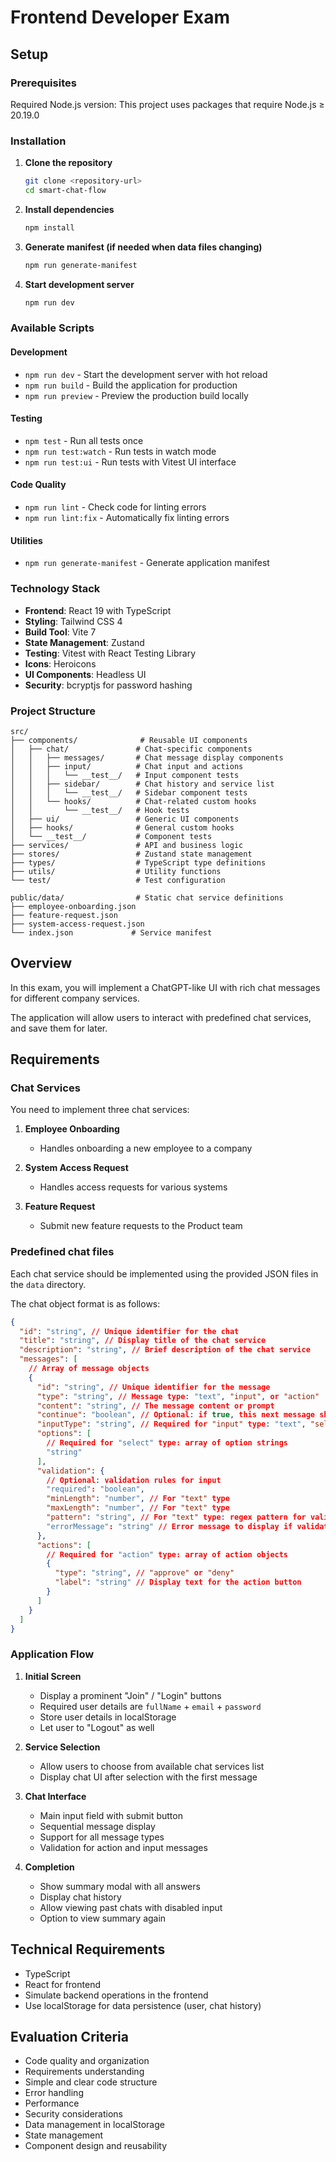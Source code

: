 # Frontend Developer Exam

## Setup

### Prerequisites

Required Node.js version:
This project uses packages that require Node.js ≥ 20.19.0

### Installation

1. **Clone the repository**

   ```bash
   git clone <repository-url>
   cd smart-chat-flow
   ```

2. **Install dependencies**

   ```bash
   npm install
   ```

3. **Generate manifest (if needed when data files changing)**

   ```bash
   npm run generate-manifest
   ```

4. **Start development server**

   ```bash
   npm run dev
   ```

### Available Scripts

#### Development

- `npm run dev` - Start the development server with hot reload
- `npm run build` - Build the application for production
- `npm run preview` - Preview the production build locally

#### Testing

- `npm test` - Run all tests once
- `npm run test:watch` - Run tests in watch mode
- `npm run test:ui` - Run tests with Vitest UI interface

#### Code Quality

- `npm run lint` - Check code for linting errors
- `npm run lint:fix` - Automatically fix linting errors

#### Utilities

- `npm run generate-manifest` - Generate application manifest

### Technology Stack

- **Frontend**: React 19 with TypeScript
- **Styling**: Tailwind CSS 4
- **Build Tool**: Vite 7
- **State Management**: Zustand
- **Testing**: Vitest with React Testing Library
- **Icons**: Heroicons
- **UI Components**: Headless UI
- **Security**: bcryptjs for password hashing

### Project Structure

```
src/
├── components/              # Reusable UI components
│   ├── chat/               # Chat-specific components
│   │   ├── messages/       # Chat message display components
│   │   ├── input/          # Chat input and actions
│   │   │   └── __test__/   # Input component tests
│   │   ├── sidebar/        # Chat history and service list
│   │   │   └── __test__/   # Sidebar component tests
│   │   └── hooks/          # Chat-related custom hooks
│   │       └── __test__/   # Hook tests
│   ├── ui/                 # Generic UI components
│   ├── hooks/              # General custom hooks
│   └── __test__/           # Component tests
├── services/               # API and business logic
├── stores/                 # Zustand state management
├── types/                  # TypeScript type definitions
├── utils/                  # Utility functions
└── test/                   # Test configuration

public/data/                # Static chat service definitions
├── employee-onboarding.json
├── feature-request.json
├── system-access-request.json
└── index.json             # Service manifest
```

## Overview

In this exam, you will implement a ChatGPT-like UI with rich chat messages for different company services.

The application will allow users to interact with predefined chat services, and save them for later.

## Requirements

### Chat Services

You need to implement three chat services:

1. **Employee Onboarding**
   - Handles onboarding a new employee to a company

2. **System Access Request**
   - Handles access requests for various systems

3. **Feature Request**
   - Submit new feature requests to the Product team

### Predefined chat files

Each chat service should be implemented using the provided JSON files in the `data` directory.

The chat object format is as follows:

```json
{
  "id": "string", // Unique identifier for the chat
  "title": "string", // Display title of the chat service
  "description": "string", // Brief description of the chat service
  "messages": [
    // Array of message objects
    {
      "id": "string", // Unique identifier for the message
      "type": "string", // Message type: "text", "input", or "action"
      "content": "string", // The message content or prompt
      "continue": "boolean", // Optional: if true, this next message should be sent immediately after this one
      "inputType": "string", // Required for "input" type: "text", "select", or "date"
      "options": [
        // Required for "select" type: array of option strings
        "string"
      ],
      "validation": {
        // Optional: validation rules for input
        "required": "boolean",
        "minLength": "number", // For "text" type
        "maxLength": "number", // For "text" type
        "pattern": "string", // For "text" type: regex pattern for validation
        "errorMessage": "string" // Error message to display if validation fails
      },
      "actions": [
        // Required for "action" type: array of action objects
        {
          "type": "string", // "approve" or "deny"
          "label": "string" // Display text for the action button
        }
      ]
    }
  ]
}
```

### Application Flow

1. **Initial Screen**
   - Display a prominent "Join" / "Login" buttons
   - Required user details are `fullName` + `email` + `password`
   - Store user details in localStorage
   - Let user to "Logout" as well

2. **Service Selection**
   - Allow users to choose from available chat services list
   - Display chat UI after selection with the first message

3. **Chat Interface**
   - Main input field with submit button
   - Sequential message display
   - Support for all message types
   - Validation for action and input messages

4. **Completion**
   - Show summary modal with all answers
   - Display chat history
   - Allow viewing past chats with disabled input
   - Option to view summary again

## Technical Requirements

- TypeScript
- React for frontend
- Simulate backend operations in the frontend
- Use localStorage for data persistence (user, chat history)

## Evaluation Criteria

- Code quality and organization
- Requirements understanding
- Simple and clear code structure
- Error handling
- Performance
- Security considerations
- Data management in localStorage
- State management
- Component design and reusability

